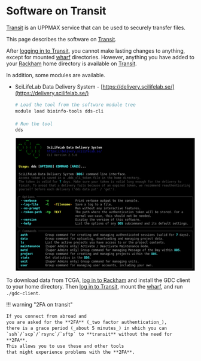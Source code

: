 # Software on Transit

[Transit](../cluster_guides/transit.md)
is an UPPMAX service that can be used to securely transfer files.

This page describes the software on [Transit](../cluster_guides/transit.md).

After [logging in to Transit](../cluster_guides/login_transit.md),
you cannot make lasting changes to anything,
except for mounted [wharf](../cluster_guides/wharf.md) directories.
However, anything you have added to your [Rackham](../cluster_guides/rackham.md) home directory
is available on [Transit](../cluster_guides/transit.md).

In addition, some modules are available.

- SciLifeLab Data Delivery System - [https://delivery.scilifelab.se/](https://delivery.scilifelab.se/)

  ```bash
  # Load the tool from the software module tree
  module load bioinfo-tools dds-cli

  # Run the tool
  dds
  ```

  ![dds-cli](../img/dds-cli.png)

To download data from TCGA,
[log in to Rackham](../getting_started/login_rackham.md)
and install the GDC client to your home directory.
Then [log in to Transit](../cluster_guides/login_transit.md),
mount the [wharf](../cluster_guides/wharf.md),
and run `./gdc-client`.

!!! warning "2FA on transit"

    If you connect from abroad and
    you are asked for the **2FA** (_two factor authentication_),
    there is a grace period (_about 5 minutes_) in which you can
    `ssh`/`scp`/`rsync`/`sftp` to **transit** without the need for **2FA**.
    This allows you to use these and other tools
    that might experience problems with the **2FA**.
